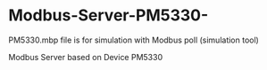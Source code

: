 # Modbus-Server-PM5330-

PM5330.mbp file is for simulation with Modbus poll (simulation tool)

Modbus Server based on Device PM5330
